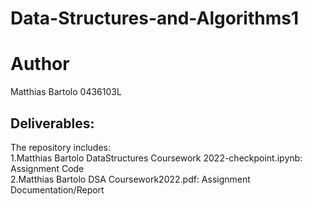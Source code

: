 # Data-Structures-and-Algorithms1
 
# Author
Matthias Bartolo 0436103L

## Deliverables:
The repository includes:<br />
1.Matthias Bartolo DataStructures Coursework 2022-checkpoint.ipynb: Assignment Code<br />
2.Matthias Bartolo DSA Coursework2022.pdf: Assignment Documentation/Report
